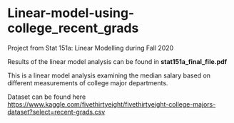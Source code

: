 # Linear-model-using-college_recent_grads
Project from Stat 151a: Linear Modelling during Fall 2020

Results of the linear model analysis can be found in **stat151a_final_file.pdf**

This is a linear model analysis examining the median salary based on different measurements of college major departments. 


Dataset can be found here  
https://www.kaggle.com/fivethirtyeight/fivethirtyeight-college-majors-dataset?select=recent-grads.csv
